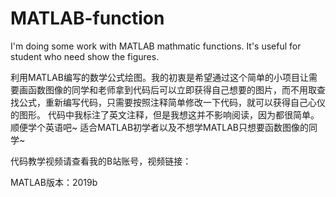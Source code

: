 # MATLAB-function
I'm doing some work with MATLAB mathmatic functions.
It's useful for student who need show the figures.

利用MATLAB编写的数学公式绘图。我的初衷是希望通过这个简单的小项目让需要画函数图像的同学和老师拿到代码后可以立即获得自己想要的图片，而不用取查找公式，重新编写代码，只需要按照注释简单修改一下代码，就可以获得自己心仪的图形。
代码中我标注了英文注释，但是我想这并不影响阅读，因为都很简单。顺便学个英语吧~
适合MATLAB初学者以及不想学MATLAB只想要函数图像的同学~

代码教学视频请查看我的B站账号，视频链接：


MATLAB版本：2019b

